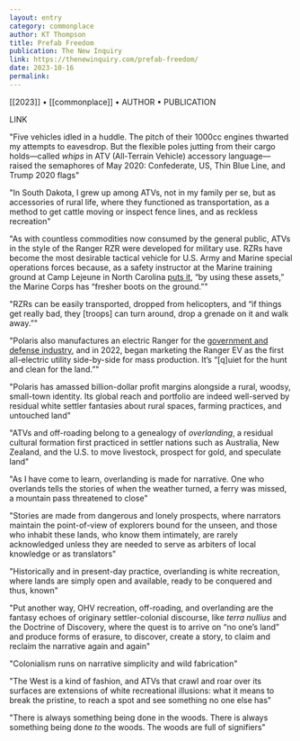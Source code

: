```yaml
---
layout: entry
category: commonplace
author: KT Thompson
title: Prefab Freedom
publication: The New Inquiry
link: https://thenewinquiry.com/prefab-freedom/
date: 2023-10-16
permalink:
---
```


[[2023]] • [[commonplace]] • AUTHOR • PUBLICATION

LINK

"Five vehicles idled in a huddle. The pitch of their 1000cc engines thwarted my attempts to eavesdrop. But the flexible poles jutting from their cargo holds—called *whips* in ATV (All-Terrain Vehicle) accessory language—raised the semaphores of May 2020: Confederate, US, Thin Blue Line, and Trump 2020 flags"

"In South Dakota, I grew up among ATVs, not in my family per se, but as accessories of rural life, where they functioned as transportation, as a method to get cattle moving or inspect fence lines, and as reckless recreation"

"As with countless commodities now consumed by the general public, ATVs in the style of the Ranger RZR were developed for military use. RZRs have become the most desirable tactical vehicle for U.S. Army and Marine special operations forces because, as a safety instructor at the Marine training ground at Camp Lejeune in North Carolina [puts it](https://www.youtube.com/watch?v=6a--9vbxWHk&t=77s), “by using these assets,” the Marine Corps has “fresher boots on the ground.”"

"RZRs can be easily transported, dropped from helicopters, and “if things get really bad, they [troops] can turn around, drop a grenade on it and walk away.”"

"Polaris also manufactures an electric Ranger for the [government and defense industry](https://military.polaris.com/en-us/ranger-ev-avalanche-gray/specs/), and in 2022, began marketing the Ranger EV as the first all-electric utility side-by-side for mass production. It’s “[q]uiet for the hunt and clean for the land.”"

"Polaris has amassed billion-dollar profit margins alongside a rural, woodsy, small-town identity. Its global reach and portfolio are indeed well-served by residual white settler fantasies about rural spaces, farming practices, and untouched land"

"ATVs and off-roading belong to a genealogy of *overlanding*, a residual cultural formation first practiced in settler nations such as Australia, New Zealand, and the U.S. to move livestock, prospect for gold, and speculate land"

"As I have come to learn, overlanding is made for narrative. One who overlands tells the stories of when the weather turned, a ferry was missed, a mountain pass threatened to close"

"Stories are made from dangerous and lonely prospects, where narrators maintain the point-of-view of explorers bound for the unseen, and those who inhabit these lands, who know them intimately, are rarely acknowledged unless they are needed to serve as arbiters of local knowledge or as translators"

"Historically and in present-day practice, overlanding is white recreation, where lands are simply open and available, ready to be conquered and thus, known"

"Put another way, OHV recreation, off-roading, and overlanding are the fantasy echoes of originary settler-colonial discourse, like *terra nullius* and the Doctrine of Discovery, where the quest is to arrive on “no one’s land” and produce forms of erasure, to discover, create a story, to claim and reclaim the narrative again and again"

"Colonialism runs on narrative simplicity and wild fabrication"

"The West is a kind of fashion, and ATVs that crawl and roar over its surfaces are extensions of white recreational illusions: what it means to break the pristine, to reach a spot and see something no one else has"

"There is always something being done in the woods. There is always something being done *to* the woods. The woods are full of signifiers"
